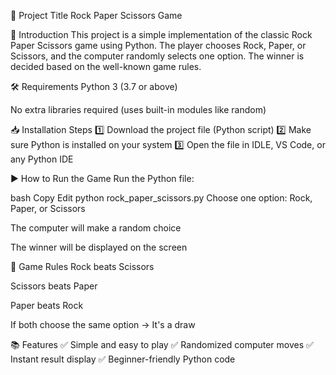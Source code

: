 🎯 Project Title
Rock Paper Scissors Game

📖 Introduction
This project is a simple implementation of the classic Rock Paper Scissors game using Python.
The player chooses Rock, Paper, or Scissors, and the computer randomly selects one option.
The winner is decided based on the well-known game rules.

🛠 Requirements
Python 3 (3.7 or above)

No extra libraries required (uses built-in modules like random)

📥 Installation Steps
1️⃣ Download the project file (Python script)
2️⃣ Make sure Python is installed on your system
3️⃣ Open the file in IDLE, VS Code, or any Python IDE

▶ How to Run the Game
Run the Python file:

bash
Copy
Edit
python rock_paper_scissors.py
Choose one option: Rock, Paper, or Scissors

The computer will make a random choice

The winner will be displayed on the screen

📜 Game Rules
Rock beats Scissors

Scissors beats Paper

Paper beats Rock

If both choose the same option → It's a draw

📚 Features
✅ Simple and easy to play
✅ Randomized computer moves
✅ Instant result display
✅ Beginner-friendly Python code
